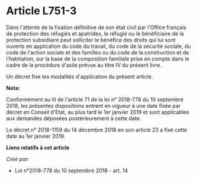 # Article L751-3

Dans l'attente de la fixation définitive de son état civil par l'Office français de protection des réfugiés et apatrides, le
réfugié ou le bénéficiaire de la protection subsidiaire peut solliciter le bénéfice des droits qui lui sont ouverts en
application du code du travail, du code de la sécurité sociale, du code de l'action sociale et des familles ou du code de la
construction et de l'habitation, sur la base de la composition familiale prise en compte dans le cadre de la procédure
d'asile prévue au titre IV du présent livre.

Un décret fixe les modalités d'application du présent article.

**Nota:**

Conformément au III de l'article 71 de la loi n° 2018-778 du 10 septembre 2018, les présentes dispositions entrent en vigueur
à une date fixée par décret en Conseil d'Etat, au plus tard le 1er janvier 2019 et sont applicables aux demandes déposées
postérieurement à cette date.

Le décret n° 2018-1159 du 14 décembre 2018 en son article 23 a fixé cette date au 1er janvier 2019.

**Liens relatifs à cet article**

_Créé par_:

  - Loi n°2018-778 du 10 septembre 2018 - art. 14
